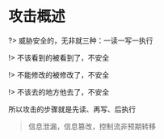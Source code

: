 # 攻击概述

?> 威胁安全的，无非就三种：一读一写一执行

!> 不该看到的被看到了，不安全

!> 不能修改的被修改了，不安全

!> 不该去的地方他去了，不安全

所以攻击的步骤就是先读、再写、后执行

>信息泄漏，信息篡改，控制流非预期转移


